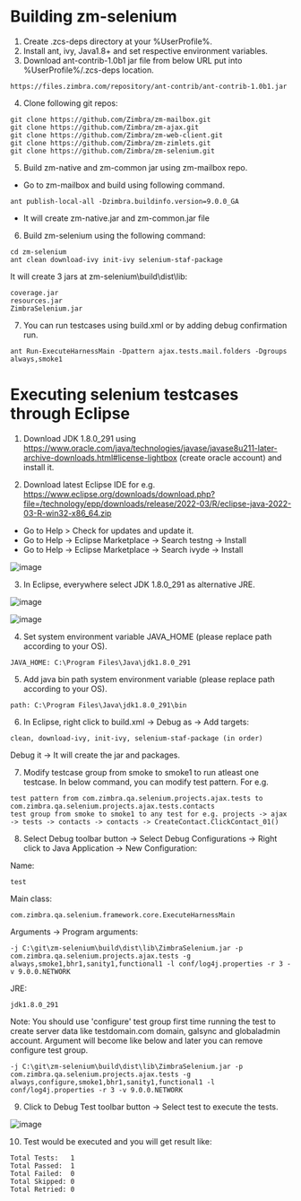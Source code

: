 # Building zm-selenium

1. Create .zcs-deps directory at your %UserProfile%.
2. Install ant, ivy, Java1.8+ and set respective environment variables.
3. Download ant-contrib-1.0b1 jar file from below URL put into %UserProfile%/.zcs-deps location.
```
https://files.zimbra.com/repository/ant-contrib/ant-contrib-1.0b1.jar
```

4. Clone following git repos:
```
git clone https://github.com/Zimbra/zm-mailbox.git
git clone https://github.com/Zimbra/zm-ajax.git
git clone https://github.com/Zimbra/zm-web-client.git
git clone https://github.com/Zimbra/zm-zimlets.git
git clone https://github.com/Zimbra/zm-selenium.git
```

5. Build zm-native and zm-common jar using zm-mailbox repo.
- Go to zm-mailbox and build using following command.
```
ant publish-local-all -Dzimbra.buildinfo.version=9.0.0_GA
```
- It will create zm-native.jar and zm-common.jar file
 
6. Build zm-selenium using the following command:
```
cd zm-selenium
ant clean download-ivy init-ivy selenium-staf-package
```

It will create 3 jars at zm-selenium\build\dist\lib:
```
coverage.jar
resources.jar
ZimbraSelenium.jar
```

7. You can run testcases using build.xml or by adding debug confirmation run.
```
ant Run-ExecuteHarnessMain -Dpattern ajax.tests.mail.folders -Dgroups always,smoke1
```
       
# Executing selenium testcases through Eclipse

1. Download JDK 1.8.0_291 using https://www.oracle.com/java/technologies/javase/javase8u211-later-archive-downloads.html#license-lightbox (create oracle account) and install it.

2. Download latest Eclipse IDE for e.g. https://www.eclipse.org/downloads/download.php?file=/technology/epp/downloads/release/2022-03/R/eclipse-java-2022-03-R-win32-x86_64.zip
- Go to Help > Check for updates and update it.
- Go to Help -> Eclipse Marketplace -> Search testng -> Install
- Go to Help -> Eclipse Marketplace -> Search ivyde -> Install

![image](https://user-images.githubusercontent.com/21263826/170434503-af880feb-8a73-4887-828c-9deba68b0ad1.png)

3. In Eclipse, everywhere select JDK 1.8.0_291 as alternative JRE.

![image](https://user-images.githubusercontent.com/21263826/170434722-dccae5ff-3d92-4259-8167-ef07b4088cf3.png)

![image](https://user-images.githubusercontent.com/21263826/170434757-0f309865-1f95-4069-bc2d-74f4585150d6.png)

4. Set system environment variable JAVA_HOME (please replace path according to your OS).
```
JAVA_HOME: C:\Program Files\Java\jdk1.8.0_291
```

5. Add java bin path system environment variable (please replace path according to your OS).
```
path: C:\Program Files\Java\jdk1.8.0_291\bin
```

6. In Eclipse, right click to build.xml -> Debug as -> Add targets:
```
clean, download-ivy, init-ivy, selenium-staf-package (in order)
```
Debug it -> It will create the jar and packages.

7. Modify testcase group from smoke to smoke1 to run atleast one testcase. In below command, you can modify test pattern.
For e.g.
```
test pattern from com.zimbra.qa.selenium.projects.ajax.tests to com.zimbra.qa.selenium.projects.ajax.tests.contacts
test group from smoke to smoke1 to any test for e.g. projects -> ajax -> tests -> contacts -> contacts -> CreateContact.ClickContact_01()
```

8. Select Debug toolbar button -> Select Debug Configurations -> Right click to Java Application -> New Configuration:

Name:
```
test
```
Main class:
```
com.zimbra.qa.selenium.framework.core.ExecuteHarnessMain
```
Arguments -> Program arguments:
```
-j C:\git\zm-selenium\build\dist\lib\ZimbraSelenium.jar -p com.zimbra.qa.selenium.projects.ajax.tests -g always,smoke1,bhr1,sanity1,functional1 -l conf/log4j.properties -r 3 -v 9.0.0.NETWORK
```
JRE:
```
jdk1.8.0_291
```

Note: You should use 'configure' test group first time running the test to create server data like testdomain.com domain, galsync and globaladmin account. Argument will become like below and later you can remove configure test group.
```
-j C:\git\zm-selenium\build\dist\lib\ZimbraSelenium.jar -p com.zimbra.qa.selenium.projects.ajax.tests -g always,configure,smoke1,bhr1,sanity1,functional1 -l conf/log4j.properties -r 3 -v 9.0.0.NETWORK
```

9. Click to Debug Test toolbar button -> Select test to execute the tests.

![image](https://user-images.githubusercontent.com/21263826/170435032-004815aa-6726-4847-9f88-42b69bb06559.png)

10. Test would be executed and you will get result like:
```
Total Tests:   1
Total Passed:  1
Total Failed:  0
Total Skipped: 0
Total Retried: 0
```